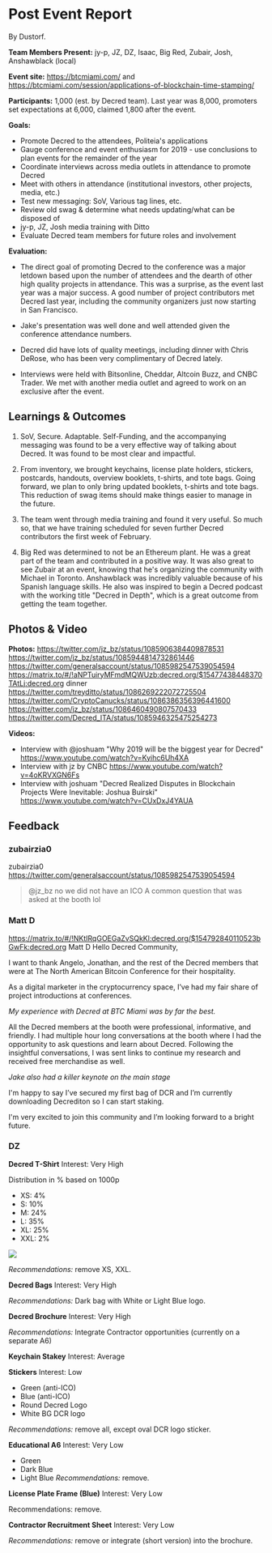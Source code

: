 # Post Event Report
By Dustorf. 

**Team Members Present:** 
jy-p, JZ, DZ, Isaac, Big Red, Zubair, Josh, Anshawblack (local)

**Event site:** 
https://btcmiami.com/ and https://btcmiami.com/session/applications-of-blockchain-time-stamping/

**Participants:**
1,000 (est. by Decred team). Last year was 8,000, promoters set expectations at 6,000, claimed 1,800 after the event.

**Goals:**
   - Promote Decred to the attendees, Politeia's applications
   - Gauge conference and event enthusiasm for 2019 - use conclusions to plan events for the remainder of the year
   - Coordinate interviews across media outlets in attendance to promote Decred
   - Meet with others in attendance (institutional investors, other projects, media, etc.)
   - Test new messaging: SoV, Various tag lines, etc.
   - Review old swag & determine what needs updating/what can be disposed of
   - jy-p, JZ, Josh media training with Ditto
   - Evaluate Decred team members for future roles and involvement
   
**Evaluation:**  
- The direct goal of promoting Decred to the conference was a major letdown based upon the number of attendees and the dearth of other high quality projects in attendance. This was a surprise, as the event last year was a major success. A good number of project contributors met Decred last year, including the community organizers just now starting in San Francisco. 

- Jake's presentation was well done and well attended given the conference attendance numbers. 

- Decred did have lots of quality meetings, including dinner with Chris DeRose, who has been very complimentary of Decred lately.

- Interviews were held with Bitsonline, Cheddar, Altcoin Buzz, and CNBC Trader. We met with another media outlet and agreed to work on an exclusive after the event.

## Learnings & Outcomes
1. SoV, Secure. Adaptable. Self-Funding, and the accompanying messaging was found to be a very effective way of talking about Decred. It was found to be most clear and impactful.

2. From inventory, we brought keychains, license plate holders, stickers, postcards, handouts, overview booklets, t-shirts, and tote bags. Going forward, we plan to only bring updated booklets, t-shirts and tote bags. This reduction of swag items should make things easier to manage in the future.

3. The team went through media training and found it very useful. So much so, that we have training scheduled for seven further Decred contributors the first week of February.

4. Big Red was determined to not be an Ethereum plant. He was a great part of the team and contributed in a positive way. It was also great to see Zubair at an event, knowing that he's organizing the community with Michael in Toronto. Anshawblack was incredibly valuable because of his Spanish language skills. He also was inspired to begin a Decred podcast with the working title "Decred in Depth", which is a great outcome from getting the team together.


## Photos & Video
**Photos:**
https://twitter.com/jz_bz/status/1085906384409878531
https://twitter.com/jz_bz/status/1085944814732861446
https://twitter.com/generalsaccount/status/1085982547539054594
https://matrix.to/#/!aNPTuiryMFmdMQWUzb:decred.org/$15477438448370TAtLj:decred.org
dinner https://twitter.com/treyditto/status/1086269222072725504
https://twitter.com/CryptoCanucks/status/1086386356396441600
https://twitter.com/jz_bz/status/1086460490807570433
https://twitter.com/Decred_ITA/status/1085946325475254273

**Videos:**

   - Interview with @joshuam "Why 2019 will be the biggest year for Decred" https://www.youtube.com/watch?v=Kyihc6Uh4XA
   - Interview with jz by CNBC https://www.youtube.com/watch?v=4oKRVXGN6Fs
   - Interview with joshuam "Decred Realized Disputes in Blockchain Projects Were Inevitable: Joshua Buirski" https://www.youtube.com/watch?v=CUxDxJ4YAUA


## Feedback

### zubairzia0

zubairzia0
https://twitter.com/generalsaccount/status/1085982547539054594
> @jz_bz no we did not have an ICO
A common question that was asked at the booth lol

### Matt D

https://matrix.to/#/!NKtIRqGOEGaZvSQkKl:decred.org/$154792840110523bGwFk:decred.org
Matt D
Hello Decred Community,

I want to thank Angelo, Jonathan, and the rest of the Decred members that were at The North American Bitcoin Conference for their hospitality.

As a digital marketer in the cryptocurrency space, I’ve had my fair share of project introductions at conferences.

_My experience with Decred at BTC Miami was by far the best._

All the Decred members at the booth were professional, informative, and friendly. I had multiple hour long conversations at the booth where I had the opportunity to ask questions and learn about Decred. Following the insightful conversations, I was sent links to continue my research and received free merchandise as well.

_Jake also had a killer keynote on the main stage_

I'm happy to say I’ve secured my first bag of DCR and I’m currently downloading Decrediton so I can start staking.

I'm very excited to join this community and I’m looking forward to a bright future.

### DZ
**Decred T-Shirt**
Interest: Very High

Distribution in % based on 1000p
* XS: 4%
* S: 10%
* M: 24%
* L: 35%
* XL: 25%
* XXL: 2%

![](https://cdn-std.dprcdn.net/files/acc_636075/Gia6mi)

*Recommendations:* remove XS, XXL.

**Decred Bags**
Interest: Very High

*Recommendations:* Dark bag with White or Light Blue logo.

**Decred Brochure**
Interest: Very High

*Recommendations:* Integrate Contractor opportunities (currently on a separate A6)

**Keychain Stakey**
Interest: Average

**Stickers**
Interest: Low

* Green (anti-ICO)
* Blue (anti-ICO)
* Round Decred Logo
* White BG DCR logo

*Recommendations:* remove all, except oval DCR logo sticker.

**Educational A6**
Interest: Very Low

* Green
* Dark Blue
* Light Blue
*Recommendations:* remove.

**License Plate Frame (Blue)**
Interest: Very Low

Recommendations: remove.

**Contractor Recruitment Sheet**
Interest: Very Low

*Recommendations:* remove or integrate (short version) into the brochure.

